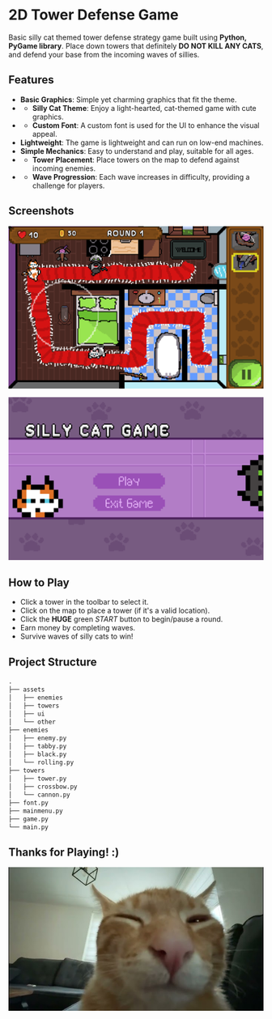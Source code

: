 # 2D Tower Defense Game

Basic silly cat themed tower defense strategy game built using **Python, PyGame library**.
Place down towers that definitely **DO NOT KILL ANY CATS**, and defend your base from the incoming waves of sillies.

## Features
- **Basic Graphics**: Simple yet charming graphics that fit the theme.
- - **Silly Cat Theme**: Enjoy a light-hearted, cat-themed game with cute graphics.
- - **Custom Font**: A custom font is used for the UI to enhance the visual appeal.
- **Lightweight**: The game is lightweight and can run on low-end machines.
- **Simple Mechanics**: Easy to understand and play, suitable for all ages.
- - **Tower Placement**: Place towers on the map to defend against incoming enemies.
- - **Wave Progression**: Each wave increases in difficulty, providing a challenge for players.

## Screenshots

![Screenshot of the game](assets/other/preview.png)

![Screenshot of the game's main menu](assets/other/preview2.png)

## How to Play
- Click a tower in the toolbar to select it.
- Click on the map to place a tower (if it's a valid location).
- Click the **HUGE** green _START_ button to begin/pause a round. 
- Earn money by completing waves.
- Survive waves of silly cats to win!

## Project Structure
```
.
├── assets
│   ├── enemies
│   ├── towers
│   ├── ui
│   └── other
├── enemies
│   ├── enemy.py
│   ├── tabby.py
│   ├── black.py
│   └── rolling.py
├── towers
│   ├── tower.py
│   ├── crossbow.py
│   └── cannon.py
├── font.py
├── mainmenu.py
├── game.py
└── main.py
```

## Thanks for Playing! :)
![buh](assets/other/buh.jpg)